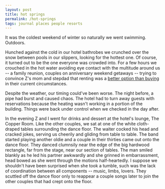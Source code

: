 ```yaml
---
layout: post
title: hot springs
permalink: /hot-springs
tags: journal places people resorts
---
```


It was the coldest weekend of winter so naturally we went swimming.
Outdoors.
<!--more-->
Hunched against the cold in our hotel bathrobes we crunched over the snow between pools in our slippers, looking for the hottest one.
Of course, it turned out to be the one everyone was crowded into.
For a few hours we crouched in the hot water avoiding eye contact with the multitude around us -- a family reunion, couples on anniversary weekend getaways -- trying to convince Z's mom and stepdad that renting was a [better option than buying](https://macwright.com/2023/12/21/homeownership) in their current circumstances.

Despite the weather, our timing could've been worse.
The night before, a pipe had burst and caused chaos.
The hotel had to turn away guests with reservations because the heating wasn't working in a portion of the building.
Things were back under control when we checked in the day after.

In the evening Z and I went for drinks and dessert at the hotel's lounge, The Copper Room.
Like the other couples, we sat at one of the white cloth-draped tables surrounding the dance floor.
The waiter cocked his head and cracked jokes, serving us cheerily and gliding from table to table.
The band started playing another oldie and a couple in their thirties came out onto the dance floor.
They danced clumnsily near the edge of the big hardwood rectangle, far from the stage, near our section of tables.
The man smiled blankly as he led his partner awkwardly and she grinned in embarrassment, head bowed as she went through the motions half-heartedly.
I suppose we shouldn't have been surprised when she took a tumble, such was the lack of coordination between all components -- music, limbs, lovers.
They scuttled off the dance floor only to reappear a couple songs later to join the other couples that had crept onto the floor.